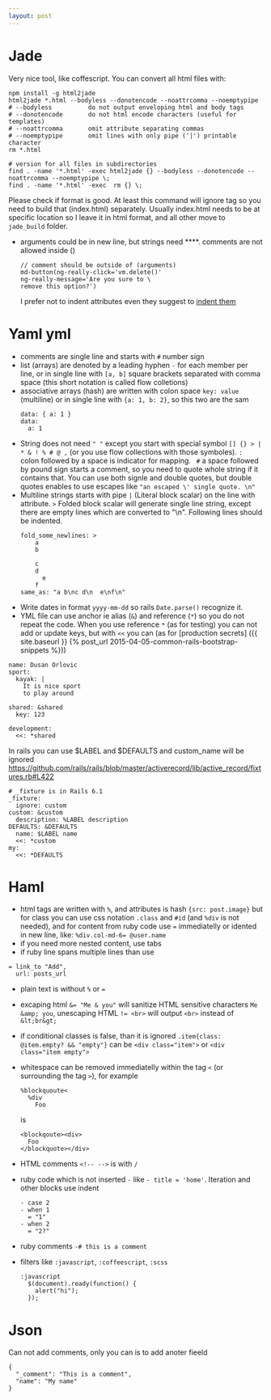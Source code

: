 ```yaml
---
layout: post
---
```


# Jade

Very nice tool, like coffescript. You can convert all html files with:

~~~
npm install -g html2jade
html2jade *.html --bodyless --donotencode --noattrcomma --noemptypipe
# --bodyless          do not output enveloping html and body tags
# --donotencode       do not html encode characters (useful for templates)
# --noattrcomma       omit attribute separating commas
# --noemptypipe       omit lines with only pipe ('|') printable character
rm *.html

# version for all files in subdirectories
find . -name '*.html' -exec html2jade {} --bodyless --donotencode --noattrcomma --noemptypipe \;
find . -name '*.html' -exec  rm {} \;
~~~

Please check if format is good. At least this command will ignore <body> tag so
you need to build that (index.html) separately. Usually index.html needs to be
at specific location so I leave it in html format, and all other move to
`jade_build` folder.

* arguments could be in new line, but strings need **\**. comments are not
allowed inside ()

  ~~~
  // comment should be outside of (arguments)
  md-button(ng-really-click='vm.delete()'
  ng-really-message='Are you sure to \
  remove this option?')
  ~~~

  I prefer not to indent attributes even they suggest to [indent
  them](http://jade-lang.com/reference/attributes/)

# Yaml yml

* comments are single line and starts with `#` number sign
* list (arrays) are denoted by a leading hyphen `-` for each member per line, or
  in single line with `[a, b]` square brackets separated with comma space (this
  short notation is called flow colletions)
* associative arrays (hash) are written with colon space `key: value`
  (multiline) or in single line with `{a: 1, b: 2}`, so this two are the sam
  ```
  data: { a: 1 }
  data:
    a: 1
  ```
* String does not need `" "` except you start with special symbol `[] {} > | *
  & ! % # @ ,` (or you use flow collections with those symboles). `: ` colon
  followed by a space is indicator for mapping. ` #` a space followed by pound
  sign starts a comment, so you need to quote whole string if it contains that.
  You can use both signle and double quotes, but double quotes enables to use
  escapes like `"an escaped \' single quote. \n"`
* Multiline strings starts with pipe `|` (Literal block scalar) on the line with
  attribute. `>` Folded block scalar will generate single line string, except
  there are empty lines which are converted to "\n". Following lines should be
  indented.
  ```
  fold_some_newlines: >
      a
      b

      c
      d
        e
      f
  same_as: "a b\nc d\n  e\nf\n"
  ```
* Write dates in format `yyyy-mm-dd` so rails `Date.parse()` recognize it.
* YML file can use anchor ie alias (`&`) and reference (`*`) so you do not
  repeat the code. When you use reference `*` (as for testing) you can not add
  or update keys, but with `<<` you can (as for [production secrets]
  ({{ site.baseurl }} {% post_url 2015-04-05-common-rails-bootstrap-snippets %}))

~~~
name: Dusan Orlovic
sport:
  kayak: |
    It is nice sport
    to play around
~~~

~~~
shared: &shared
  key: 123

development:
  <<: *shared
~~~

In rails you can use $LABEL and $DEFAULTS and custom_name will be ignored
https://github.com/rails/rails/blob/master/activerecord/lib/active_record/fixtures.rb#L422
```
# _fixture is in Rails 6.1
_fixture:
  ignore: custom
custom: &custom
  description: %LABEL description
DEFAULTS: &DEFAULTS
  name: $LABEL name
  <<: *custom
my:
  <<: *DEFAULTS
```

# Haml


* html tags are written with `%`, and attributes is hash `{src: post.image}` but
for class you can use css notation `.class` and `#id` (and `%div` is not
needed), and for content from ruby code use `=` immediatelly or idented in new
line, like: `%div.col-md-6= @user.name`
* if you need more nested content, use tabs
* if ruby line spans multiple lines than use

~~~
= link_to "Add",
  url: posts_url
~~~

* plain text is without `%` or `=`
* excaping html `&= "Me & you"` will sanitize HTML sensitive characters `Me
&amp; you`, unescaping HTML `!= <br>` will output `<br>` instead of `&lt;br&gt;`
* if conditional classes is false, than it is ignored `.item{class: @item.empty?
&& "empty"}` can be `<div class="item">` or `<div class="item empty">`
* whitespace can be removed immediatelly within the tag `<` (or surrounding the
tag `>`), for example

  ~~~
  %blockquoute<
    %div
      Foo
  ~~~

  is

  ~~~
  <blockqoute><div>
    Foo
  </blockquote></div>
  ~~~
* HTML comments `<!-- -->` is with `/`
* ruby code which is not inserted `-` like `- title = 'home'`. Iteration and
other blocks use indent

  ~~~
  - case 2
  - when 1
    = "1"
  - when 2
    = "2?"
  ~~~

* ruby comments `-# this is a comment`
* filters like `:javascript`, `:coffeescript`, `:scss`

  ~~~
  :javascript
    $(document).ready(function() {
      alert("hi");
    });
  ~~~

# Json

Can not add comments, only you can is to add anoter fieeld
```
{
  "_comment": "This is a comment",
  "name": "My name"
}
```
